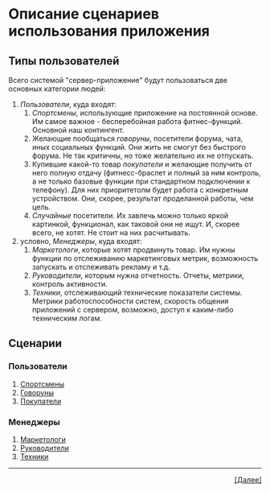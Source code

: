 # Описание сценариев использования приложения
## Типы пользователей
Всего системой "сервер-приложение" будут пользоваться две основных категории людей:
1. *Пользователи*, куда входят:
    1. *Спортсмены*, использующие приложение на постоянной основе. Им самое важное - бесперебойная работа фитнес-функций. Основной наш контингент.
    2. Желающие пообщаться *говоруны*, посетители форума, чата, иных социальных функций. Они жить не смогут без быстрого форума. Не так критичны, но тоже желательно их не отпускать.
    3. Купившие какой-то товар *покупатели* и желающие получить от него полную отдачу (фитнесс-браслет и полный за ним контроль, а не только базовые функции при стандартном подключении к телефону). Для них приоритетолм будет работа с конкретным устройством. Они, скорее, результат проделанной работы, чем цель.
    4. *Случайные* посетители. Их завлечь можно только яркой картинкой, функционал, как таковой они не ищут. И, скорее всего, не хотят. Не стоит на них расчитывать.
2. условно, *Менеджеры*, куда входят:
    1. *Маркетологи*, которые хотят продвинуть товар. Им нужны функции по отслеживанию маркетинговых метрик, возможность запускать и отслеживать рекламу и т.д.
    2. *Руководители*, которым нужна отчетность. Отчеты, метрики, контроль активности.
    3. *Техники*, отслеживающий технические показатели системы. Метрики работоспособности систем, скорость общения приложений с сервером, возможно, доступ к каким-либо техническим логам. 

## Сценарии
### Пользователи
1. [Спортсмены](Scenarios/01_sportmans.md)
2. [Говоруны](Scenarios/02_govoruns.md)
3. [Покупатели](Scenarios/03_buyer.md)

### Менеджеры
1. [Маркетологи](Scenarios/04_marketman.md)
2. [Руководители](Scenarios/05_header.md)
3. [Техники](Scenarios/06_teckAdmin.md)

---
<p align="right"><a href="13_baseArc.md">[Далее]</p>